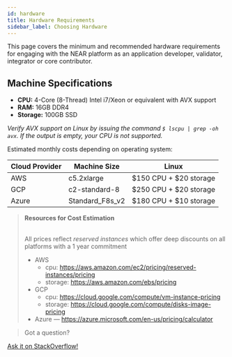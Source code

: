 ```yaml
---
id: hardware
title: Hardware Requirements
sidebar_label: Choosing Hardware
---
```


This page covers the minimum and recommended hardware requirements for engaging with the NEAR platform as an application developer, validator, integrator or core contributor.

## Machine Specifications

- **CPU:** 4-Core (8-Thread) Intel i7/Xeon or equivalent with AVX support
- **RAM:** 16GB DDR4
- **Storage:** 100GB SSD

_Verify AVX support on Linux by issuing the command ```$ lscpu | grep -oh  avx```. If the output is empty, your CPU is not supported._

Estimated monthly costs depending on operating system:

| Cloud Provider | Machine Size    | Linux                  |
| -------------- | --------------- | ---------------------- |
| AWS            | c5.2xlarge      | $150 CPU + $20 storage |
| GCP            | c2-standard-8   | $250 CPU + $20 storage |
| Azure          | Standard_F8s_v2 | $180 CPU + $10 storage |

<blockquote class="info">
<strong>Resources for Cost Estimation</strong><br /><br />

All prices reflect *reserved instances* which offer deep discounts on all platforms with a 1 year commitment

- AWS
  - cpu: https://aws.amazon.com/ec2/pricing/reserved-instances/pricing
  - storage: https://aws.amazon.com/ebs/pricing
- GCP
  - cpu: https://cloud.google.com/compute/vm-instance-pricing
  - storage: https://cloud.google.com/compute/disks-image-pricing
- Azure — https://azure.microsoft.com/en-us/pricing/calculator

</blockquote>

>Got a question?
<a href="https://stackoverflow.com/questions/tagged/nearprotocol">
  <h8>Ask it on StackOverflow!</h8></a>
